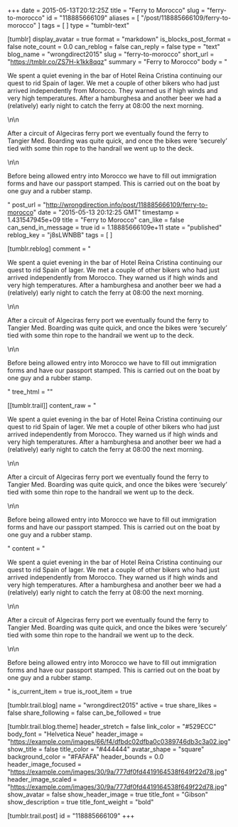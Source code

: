 +++
date = 2015-05-13T20:12:25Z
title = "Ferry to Morocco"
slug = "ferry-to-morocco"
id = "118885666109"
aliases = [ "/post/118885666109/ferry-to-morocco" ]
tags = [ ]
type = "tumblr-text"

[tumblr]
display_avatar = true
format = "markdown"
is_blocks_post_format = false
note_count = 0.0
can_reblog = false
can_reply = false
type = "text"
blog_name = "wrongdirect2015"
slug = "ferry-to-morocco"
short_url = "https://tmblr.co/ZS7H-k1kk8qqz"
summary = "Ferry to Morocco"
body = "<p>We spent a quiet evening in the bar of Hotel Reina Cristina continuing our quest to rid Spain of lager. We met a couple of other bikers who had just arrived independently from Morocco. They warned us if high winds and very high temperatures. After a hamburghesa and another beer we had a (relatively) early night to catch the ferry at 08:00 the next morning.</p>\n\n<p>After a circuit of Algeciras ferry port we eventually found the ferry to Tangier Med. Boarding was quite quick, and once the bikes were ‘securely’ tied with some thin rope to the handrail we went up to the deck.</p>\n\n<p>Before being allowed entry into Morocco we have to fill out immigration forms and have our passport stamped. This is carried out on the boat by one guy and a rubber stamp.</p>"
post_url = "http://wrongdirection.info/post/118885666109/ferry-to-morocco"
date = "2015-05-13 20:12:25 GMT"
timestamp = 1.431547945e+09
title = "Ferry to Morocco"
can_like = false
can_send_in_message = true
id = 1.18885666109e+11
state = "published"
reblog_key = "j8sLWNBB"
tags = [ ]

[tumblr.reblog]
comment = "<p>We spent a quiet evening in the bar of Hotel Reina Cristina continuing our quest to rid Spain of lager. We met a couple of other bikers who had just arrived independently from Morocco. They warned us if high winds and very high temperatures. After a hamburghesa and another beer we had a (relatively) early night to catch the ferry at 08:00 the next morning.</p>\n\n<p>After a circuit of Algeciras ferry port we eventually found the ferry to Tangier Med. Boarding was quite quick, and once the bikes were ‘securely’ tied with some thin rope to the handrail we went up to the deck.</p>\n\n<p>Before being allowed entry into Morocco we have to fill out immigration forms and have our passport stamped. This is carried out on the boat by one guy and a rubber stamp.</p>"
tree_html = ""

[[tumblr.trail]]
content_raw = "<p>We spent a quiet evening in the bar of Hotel Reina Cristina continuing our quest to rid Spain of lager. We met a couple of other bikers who had just arrived independently from Morocco. They warned us if high winds and very high temperatures. After a hamburghesa and another beer we had a (relatively) early night to catch the ferry at 08:00 the next morning.</p>\n\n<p>After a circuit of Algeciras ferry port we eventually found the ferry to Tangier Med. Boarding was quite quick, and once the bikes were ‘securely’ tied with some thin rope to the handrail we went up to the deck.</p>\n\n<p>Before being allowed entry into Morocco we have to fill out immigration forms and have our passport stamped. This is carried out on the boat by one guy and a rubber stamp.</p>"
content = "<p>We spent a quiet evening in the bar of Hotel Reina Cristina continuing our quest to rid Spain of lager. We met a couple of other bikers who had just arrived independently from Morocco. They warned us if high winds and very high temperatures. After a hamburghesa and another beer we had a (relatively) early night to catch the ferry at 08:00 the next morning.</p>\n\n<p>After a circuit of Algeciras ferry port we eventually found the ferry to Tangier Med. Boarding was quite quick, and once the bikes were &lsquo;securely&rsquo; tied with some thin rope to the handrail we went up to the deck.</p>\n\n<p>Before being allowed entry into Morocco we have to fill out immigration forms and have our passport stamped. This is carried out on the boat by one guy and a rubber stamp.</p>"
is_current_item = true
is_root_item = true

[tumblr.trail.blog]
name = "wrongdirect2015"
active = true
share_likes = false
share_following = false
can_be_followed = true

[tumblr.trail.blog.theme]
header_stretch = false
link_color = "#529ECC"
body_font = "Helvetica Neue"
header_image = "https://example.com/images/66/f4/dfbdc02dfba0c0389746db3c3a02.jpg"
show_title = false
title_color = "#444444"
avatar_shape = "square"
background_color = "#FAFAFA"
header_bounds = 0.0
header_image_focused = "https://example.com/images/30/9a/777df0fd4419164538f649f22d78.jpg"
header_image_scaled = "https://example.com/images/30/9a/777df0fd4419164538f649f22d78.jpg"
show_avatar = false
show_header_image = true
title_font = "Gibson"
show_description = true
title_font_weight = "bold"

[tumblr.trail.post]
id = "118885666109"
+++
